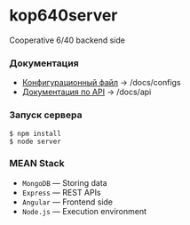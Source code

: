 # kop640server
Cooperative 6/40 backend side

### Документация
* [Конфигурационный файл](/docs/configs.md) &rarr; /docs/configs
* [Документация по API](/docs/api.md) &rarr; /docs/api

### Запуск сервера
 `$ npm install`  
 `$ node server`  

### MEAN Stack
- `MongoDB` &mdash; Storing data
- `Express` &mdash; REST APIs
- `Angular` &mdash; Frontend side
- `Node.js` &mdash; Execution environment
